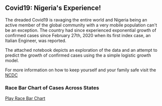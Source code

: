 ## Covid19: Nigeria's Experience!

The dreaded Covid19 is ravaging the entire world and Nigeria being an active
member of the global community with a very mobile population can't be an exception.
The country had since experienced exponential growth of confirmed cases since
February 27th, 2020 when its first index case, an Italian Engineer, was reported.

The  attached notebook depicts an exploration of the data and an attempt to
predict the growth of confirmed cases using the a simple logistic growth model.

For  more information on how to keep yourself and your family safe visit the
[NCDC][1]

### Race Bar Chart of Cases Across States
[ Play Race Bar Chart][2]








[1]: https://ncdc.gov.ng/
[2]: https://race-barchart.s3.amazonaws.com/race_barchart.mp4
